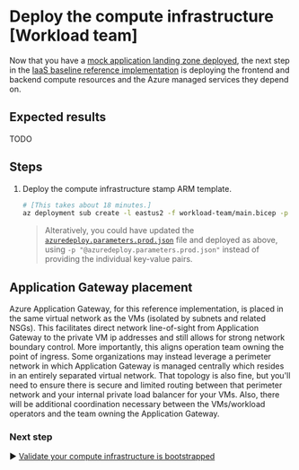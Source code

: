 # Deploy the compute infrastructure [Workload team]

Now that you have a [mock application landing zone deployed](./04-subscription-vending-execute.md), the next step in the [IaaS baseline reference implementation](./) is deploying the frontend and backend compute resources and the Azure managed services they depend on.

## Expected results

TODO

## Steps

1. Deploy the compute infrastructure stamp ARM template.

   ```bash
   # [This takes about 18 minutes.]
   az deployment sub create -l eastus2 -f workload-team/main.bicep -p targetVnetResourceId=${RESOURCEID_VNET_SPOKE_IAAS_BASELINE} location=eastus2 appGatewayListenerCertificate=${APP_GATEWAY_LISTENER_CERTIFICATE_IAAS_BASELINE} vmssWildcardTlsPublicCertificate=${VMSS_WILDCARD_CERTIFICATE_BASE64_IAAS_BASELINE} vmssWildcardTlsPublicAndKeyCertificates=${VMSS_WILDCARD_CERT_PUBLIC_PRIVATE_KEYS_BASE64_IAAS_BASELINE} domainName=${DOMAIN_NAME_IAAS_BASELINE}
   ```

   > Alteratively, you could have updated the [`azuredeploy.parameters.prod.json`](./azuredeploy.parameters.prod.json) file and deployed as above, using `-p "@azuredeploy.parameters.prod.json"` instead of providing the individual key-value pairs.

## Application Gateway placement

Azure Application Gateway, for this reference implementation, is placed in the same virtual network as the VMs (isolated by subnets and related NSGs). This facilitates direct network line-of-sight from Application Gateway to the private VM ip addresses and still allows for strong network boundary control. More importantly, this aligns operation team owning the point of ingress. Some organizations may instead leverage a perimeter network in which Application Gateway is managed centrally which resides in an entirely separated virtual network. That topology is also fine, but you'll need to ensure there is secure and limited routing between that perimeter network and your internal private load balancer for your VMs. Also, there will be additional coordination necessary between the VMs/workload operators and the team owning the Application Gateway.

### Next step

:arrow_forward: [Validate your compute infrastructure is bootstrapped](./07-bootstrap-validation.md)

